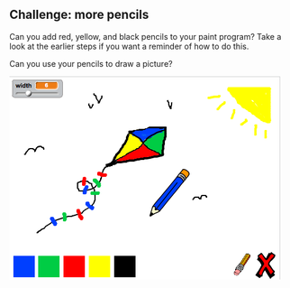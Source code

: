 ## Challenge: more pencils

Can you add red, yellow, and black pencils to your paint program? Take a look at the earlier steps if you want a reminder of how to do this.

Can you use your pencils to draw a picture?

![സ്ക്രീൻഷോട്ട്](images/paint-final.png)